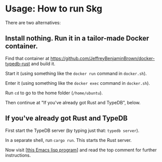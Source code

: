 # Usage: How to run Skg

There are two alternatives:

## Install nothing. Run it in a tailor-made Docker container.

Find that container at https://github.com/JeffreyBenjaminBrown/docker-typedb-rust and build it.

Start it (using something like the
`docker run` command in `docker.sh`).

Enter it (using something like the
`docker exec` command in `docker.sh`).

Run `cd` to go to the home folder (`/home/ubuntu`).

Then continue at "If you've already got Rust and TypeDB",
below.

## If you've already got Rust and TypeDB

First start the TypeDB server
(by typing just that: `typedb server`).

In a separate shell, run `cargo run`.
This starts the Rust server.

Now visit [[this Emacs lisp program](elisp/client.el)]
and read the top comment for further instructions.
